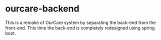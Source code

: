 # ourcare-backend
This is a remake of OurCare system by separating the back-end from the front-end. This time the back-end is completely redesigned using spring boot.
